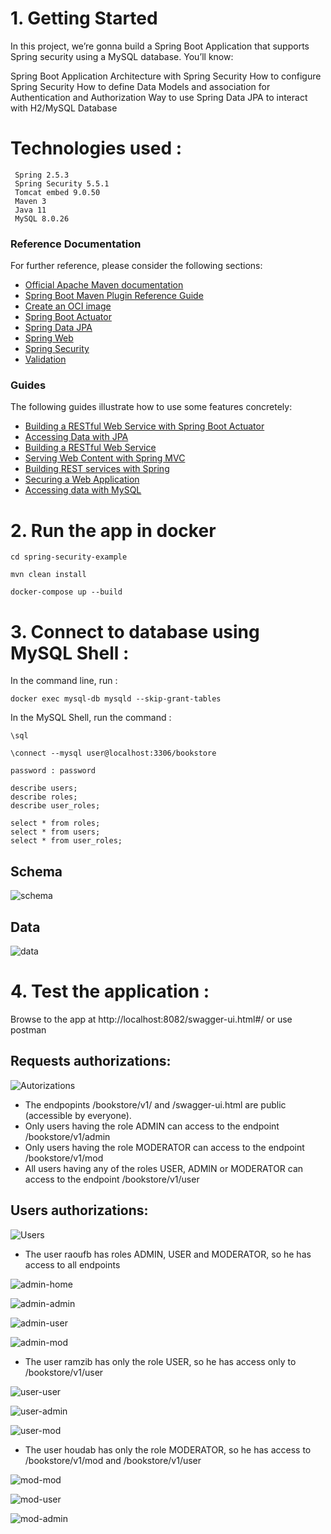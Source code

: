  # 1. Getting Started
 In this project, we’re gonna build a Spring Boot Application that supports Spring security using a MySQL database. You’ll know:
 
 Spring Boot Application Architecture with Spring Security
 How to configure Spring Security
 How to define Data Models and association for Authentication and Authorization
 Way to use Spring Data JPA to interact with H2/MySQL Database
 
 # Technologies used :
     Spring 2.5.3
     Spring Security 5.5.1
     Tomcat embed 9.0.50
     Maven 3
     Java 11
     MySQL 8.0.26
 ### Reference Documentation
 For further reference, please consider the following sections:
 
 * [Official Apache Maven documentation](https://maven.apache.org/guides/index.html)
 * [Spring Boot Maven Plugin Reference Guide](https://docs.spring.io/spring-boot/docs/2.5.3/maven-plugin/reference/html/)
 * [Create an OCI image](https://docs.spring.io/spring-boot/docs/2.5.3/maven-plugin/reference/html/#build-image)
 * [Spring Boot Actuator](https://docs.spring.io/spring-boot/docs/2.5.3/reference/htmlsingle/#production-ready)
 * [Spring Data JPA](https://docs.spring.io/spring-boot/docs/2.5.3/reference/htmlsingle/#boot-features-jpa-and-spring-data)
 * [Spring Web](https://docs.spring.io/spring-boot/docs/2.5.3/reference/htmlsingle/#boot-features-developing-web-applications)
 * [Spring Security](https://docs.spring.io/spring-boot/docs/2.5.3/reference/htmlsingle/#boot-features-security)
 * [Validation](https://docs.spring.io/spring-boot/docs/2.5.3/reference/htmlsingle/#boot-features-validation)
 
 ### Guides
 The following guides illustrate how to use some features concretely:
 
 * [Building a RESTful Web Service with Spring Boot Actuator](https://spring.io/guides/gs/actuator-service/)
 * [Accessing Data with JPA](https://spring.io/guides/gs/accessing-data-jpa/)
 * [Building a RESTful Web Service](https://spring.io/guides/gs/rest-service/)
 * [Serving Web Content with Spring MVC](https://spring.io/guides/gs/serving-web-content/)
 * [Building REST services with Spring](https://spring.io/guides/tutorials/bookmarks/)
 * [Securing a Web Application](https://spring.io/guides/gs/securing-web/)
 * [Accessing data with MySQL](https://spring.io/guides/gs/accessing-data-mysql/)
 
 # 2. Run the app in docker
 ```
 cd spring-security-example
 
 mvn clean install
 
 docker-compose up --build
 ```
 
 # 3. Connect to database using MySQL Shell :
 In the command line, run :
 ```
 docker exec mysql-db mysqld --skip-grant-tables
 ```
 
 In the MySQL Shell, run the command :
 ```
 \sql
 
 \connect --mysql user@localhost:3306/bookstore
 
 password : password
 
 describe users;
 describe roles;
 describe user_roles;
 
 select * from roles;
 select * from users;
 select * from user_roles;
 ```
 ## Schema
![schema](./assets/README-1627832119291.png)

 ## Data
![data](./assets/README-1627832238602.png)

 # 4. Test the application :
 
 Browse to the app at http://localhost:8082/swagger-ui.html#/ or use postman
 
 ## Requests authorizations: 
 ![Autorizations](./assets/HELP-1627826750618.png)
 
 * The endpopints /bookstore/v1/ and /swagger-ui.html are public (accessible by everyone).
 * Only users having the role ADMIN can access to the endpoint /bookstore/v1/admin
 * Only users having the role MODERATOR can access to the endpoint /bookstore/v1/mod
 * All users having any of the roles USER, ADMIN or MODERATOR can access to the endpoint /bookstore/v1/user
 
 ## Users authorizations:
 ![Users](./assets/HELP-1627827250937.png)
 
 * The user raoufb has roles ADMIN, USER and MODERATOR, so he has access to all endpoints
 
 ![admin-home](./assets/HELP-1627827676081.png)
 
 ![admin-admin](./assets/HELP-1627827714600.png)
 
 ![admin-user](./assets/HELP-1627827758160.png)
 
 ![admin-mod](./assets/HELP-1627827805702.png)
 
 * The user ramzib has only the role USER, so he has access only to /bookstore/v1/user
 
 ![user-user](./assets/HELP-1627827912421.png)
 
 ![user-admin](./assets/HELP-1627827957328.png)
 
 ![user-mod](./assets/HELP-1627828182083.png)
 
 * The user houdab has only the role MODERATOR, so he has access to /bookstore/v1/mod and /bookstore/v1/user
 
 ![mod-mod](./assets/HELP-1627828066211.png)
 
 ![mod-user](./assets/HELP-1627828100189.png)
 
 ![mod-admin](./assets/HELP-1627828131559.png)

